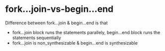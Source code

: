 # fork...join-vs-begin...end
Difference between fork...join & begin...end is that 

- fork...join block runs the statements parallely, begin...end block runs the statements sequentially
- fork...join is non_synthesizable & begin...end is synthesizable
